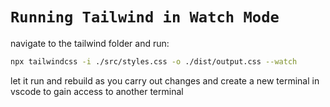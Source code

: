 # `Running Tailwind in Watch Mode`

navigate to the tailwind folder and run:

```bash
npx tailwindcss -i ./src/styles.css -o ./dist/output.css --watch
```

let it run and rebuild as you carry out changes and create a new terminal in vscode to gain access to another terminal
